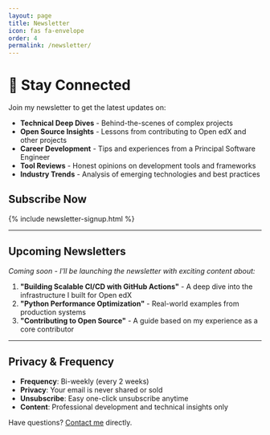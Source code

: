```yaml
---
layout: page
title: Newsletter
icon: fas fa-envelope
order: 4
permalink: /newsletter/
---
```


# 📧 Stay Connected

Join my newsletter to get the latest updates on:

- **Technical Deep Dives** - Behind-the-scenes of complex projects
- **Open Source Insights** - Lessons from contributing to Open edX and other projects  
- **Career Development** - Tips and experiences from a Principal Software Engineer
- **Tool Reviews** - Honest opinions on development tools and frameworks
- **Industry Trends** - Analysis of emerging technologies and best practices

## Subscribe Now

{% include newsletter-signup.html %}

---

## Upcoming Newsletters

*Coming soon - I'll be launching the newsletter with exciting content about:*

1. **"Building Scalable CI/CD with GitHub Actions"** - A deep dive into the infrastructure I built for Open edX
2. **"Python Performance Optimization"** - Real-world examples from production systems
3. **"Contributing to Open Source"** - A guide based on my experience as a core contributor

---

## Privacy & Frequency

- **Frequency**: Bi-weekly (every 2 weeks)
- **Privacy**: Your email is never shared or sold
- **Unsubscribe**: Easy one-click unsubscribe anytime
- **Content**: Professional development and technical insights only

Have questions? [Contact me](/contact) directly.

